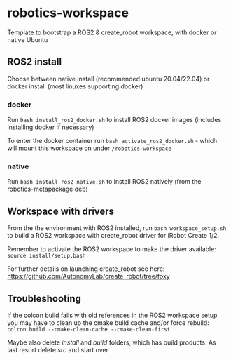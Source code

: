 # robotics-workspace
Template to bootstrap a ROS2 &amp; create_robot workspace, with docker or native Ubuntu

## ROS2 install

Choose between native install (recommended ubuntu 20.04/22.04) or docker install (most linuxes supporting docker)

### docker
Run `bash install_ros2_docker.sh` to install ROS2 docker images (includes installing docker if necessary)

To enter the docker container run `bash activate_ros2_docker.sh` - which will mount this workspace on under `/robotics-workspace`

### native
Run `bash install_ros2_native.sh` to install ROS2 natively (from the robotics-metapackage deb)

## Workspace with drivers

From the the environment with ROS2 installed, run `bash workspace_setup.sh` to build a ROS2 workspace with create_robot driver for iRobot Create 1/2.

Remember to activate the ROS2 workspace to make the driver available:
`source install/setup.bash`

For further details on launching create_robot see here:
https://github.com/AutonomyLab/create_robot/tree/foxy

## Troubleshooting

If the colcon build fails with old references in the ROS2 workspace setup you may have to clean up the cmake build cache and/or force rebuild:
`colcon build --cmake-clean-cache --cmake-clean-first`

Maybe also delete _install_ and _build_ folders, which has build products. As last resort delete _src_ and start over
